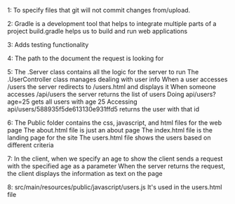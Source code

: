 1: To specify files that git will not commit changes from/upload.

2: Gradle is a development tool that helps to integrate multiple parts of a project
   build.gradle helps us to build and run web applications
      
3: Adds testing functionality

4: The path to the document the request is looking for

5: The .Server class contains all the logic for the server to run
   The .UserController class manages dealing with user info
   When a user accesses /users the server redirects to /users.html and displays it
   When someone accesses /api/users the server returns the list of users
   Doing api/users?age=25 gets all users with age 25
   Accessing api/users/588935f5de613130e931ffd5 returns the user with that id

6: The Public folder contains the css, javascript, and html files for the web page
   The about.html file is just an about page
   The index.html file is the landing page for the site
   The users.html file shows the users based on different criteria
   
7: In the client, when we specify an age to show the client sends a request with the specified age as a parameter
   When the server returns the request, the client displays the information as text on the page
   
8: src/main/resources/public/javascript/users.js
   It's used in the users.html file
